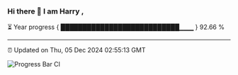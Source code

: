 ### Hi there 👋 I am Harry , 

⏳ Year progress { ███████████████████████████▁▁▁ } 92.66 %

---

⏰ Updated on Thu, 05 Dec 2024 02:55:13 GMT

![Progress Bar CI](https://github.com/duykhang68/duykhang68/workflows/Progress%20Bar%20CI/badge.svg)
